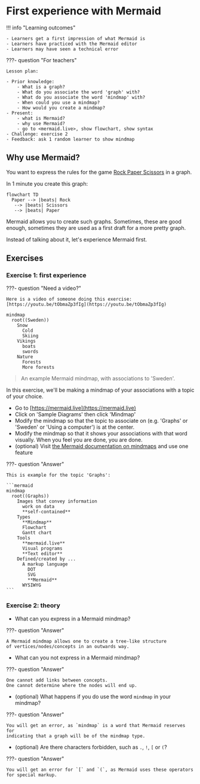 # First experience with Mermaid

!!! info "Learning outcomes"

    - Learners get a first impression of what Mermaid is
    - Learners have practiced with the Mermaid editor
    - Learners may have seen a technical error

???- question "For teachers"

    Lesson plan:

    - Prior knowledge:
        - What is a graph?
        - What do you associate the word 'graph' with?
        - What do you associate the word 'mindmap' with?
        - When could you use a mindmap?
        - How would you create a mindmap?
    - Present:
        - what is Mermaid?
        - why use Mermaid?
        - go to <mermaid.live>, show flowchart, show syntax
    - Challenge: exercise 2
    - Feedback: ask 1 random learner to show mindmap

## Why use Mermaid?

You want to express the rules for the game
[Rock Paper Scissors](https://en.wikipedia.org/wiki/Rock_paper_scissors)
in a graph.

In 1 minute you create this graph:

```mermaid
flowchart TD
  Paper --> |beats| Rock 
   --> |beats| Scissors
   --> |beats| Paper
```

Mermaid allows you to create such graphs.
Sometimes, these are good enough, sometimes they are used as a
first draft for a more pretty graph.

Instead of talking about it, let's experience Mermaid first.

## Exercises

### Exercise 1: first experience

???- question "Need a video?"

    Here is a video of someone doing this exercise: [https://youtu.be/tObmaZp3fIg](https://youtu.be/tObmaZp3fIg)

```mermaid
mindmap
  root((Sweden))
    Snow
      Cold
      Skiing
    Vikings
      boats
      swords
    Nature
      Forests
      More forests
```

> An example Mermaid mindmap, with associations to 'Sweden'.

In this exercise, we'll be making a mindmap
of your associations with a topic of your choice.

- Go to [https://mermaid.live](https://mermaid.live)
- Click on 'Sample Diagrams' then click 'Mindmap'
- Modify the mindmap so that the topic to associate on
  (e.g. 'Graphs' or 'Sweden' or 'Using a computer') is at the center.
- Modify the mindmap so that it shows your associations with that word
  visually.
  When you feel you are done, you are done.
- (optional) Visit [the Mermaid documentation on mindmaps](https://mermaid.js.org/syntax/mindmap.html)
  and use one feature

???- question "Answer"

    This is example for the topic 'Graphs':

    ```mermaid
    mindmap
      root((Graphs))
        Images that convey information
          work on data
          **self-contained**
        Types
          **Mindmap**
          Flowchart
          Gantt chart
        Tools
          **mermaid.live**
          Visual programs
          **Text editor**
        Defined/created by ...
          A markup language
            DOT
            SVG
            **Mermaid**
          WYSIWYG
    ```

### Exercise 2: theory

- What can you express in a Mermaid mindmap?

???- question "Answer"

    A Mermaid mindmap allows one to create a tree-like structure
    of vertices/nodes/concepts in an outwards way.

- What can you not express in a Mermaid mindmap?

???- question "Answer"

    One cannot add links between concepts.
    One cannot determine where the nodes will end up.

- (optional) What happens if you do use the word `mindmap` in your mindmap?

???- question "Answer"

    You will get an error, as `mindmap` is a word that Mermaid reserves for
    indicating that a graph will be of the mindmap type.

- (optional) Are there characters forbidden, such as `.`, `!`, `[` or `(`?

???- question "Answer"

    You will get an error for `[` and `(`, as Mermaid uses these operators
    for special markup.
